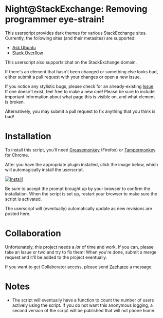 # Night@StackExchange: Removing programmer eye-strain!

This userscript provides dark themes for various StackExchange sites. Currently, the following sites (and their metasites) are supported:

 - [Ask Ubuntu](https://askubuntu.com)
 - [Stack Overflow](https://stackoverflow.com)
   
This userscript also supports chat on the StackExchange domain.

If there's an element that hasn't been changed or something else looks bad, either submit a pull request with your changes or open a new issue.

If you notice any stylistic bugs, please check for an already-existing [Issue](../../issues). If one doesn't exist, feel free to make a new one! Please be sure to include important information about what page this is visible on, and what element is broken.

Alternatively, you may submit a pull request to fix anything that you think is bad!

# Installation

To install this script, you'll need [Greasemonkey](https://addons.mozilla.org/en-US/firefox/addon/greasemonkey/) (Firefox) or [Tampermonkey](https://chrome.google.com/webstore/detail/tampermonkey/dhdgffkkebhmkfjojejmpbldmpobfkfo?hl=en) for Chrome.

After you have the appropriate plugin installed, click the image below, which will automagically install the userscript.

[![Install!](https://i.imgur.com/Xnox5zi.png)](../../raw/master/sedark.user.js)

Be sure to accept the prompt brought up by your browser to confirm the installation. When the script is set up, restart your browser to make sure the script is activated.

The userscript will (eventually) automatically update as new revisions are posted here.

# Collaboration

Unfortunately, this project needs a *lot* of time and work. If you can, please take an Issue or two and try to fix them! When you're done, submit a merge request and it'll be added to the project eventually.

If you want to get Collaborator access, please send [Zacharee](https://github.com/zacharee) a message.

# Notes

- The script will eventually have a function to count the number of users actively using the script. If you do not want this anonymous logging, a second version of the script will be published that will not phone home.
